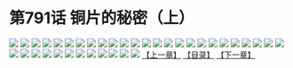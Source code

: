 # 第791话 铜片的秘密（上）
![](https://mhpic.xiaomingtaiji.net/comic/D/斗破苍穹/第791话F1_262459/1.jpg-zymk.middle.webp)
![](https://mhpic.xiaomingtaiji.net/comic/D/斗破苍穹/第791话F1_262459/2.jpg-zymk.middle.webp)
![](https://mhpic.xiaomingtaiji.net/comic/D/斗破苍穹/第791话F1_262459/3.jpg-zymk.middle.webp)
![](https://mhpic.xiaomingtaiji.net/comic/D/斗破苍穹/第791话F1_262459/4.jpg-zymk.middle.webp)
![](https://mhpic.xiaomingtaiji.net/comic/D/斗破苍穹/第791话F1_262459/5.jpg-zymk.middle.webp)
![](https://mhpic.xiaomingtaiji.net/comic/D/斗破苍穹/第791话F1_262459/6.jpg-zymk.middle.webp)
![](https://mhpic.xiaomingtaiji.net/comic/D/斗破苍穹/第791话F1_262459/7.jpg-zymk.middle.webp)
![](https://mhpic.xiaomingtaiji.net/comic/D/斗破苍穹/第791话F1_262459/8.jpg-zymk.middle.webp)
![](https://mhpic.xiaomingtaiji.net/comic/D/斗破苍穹/第791话F1_262459/9.jpg-zymk.middle.webp)
![](https://mhpic.xiaomingtaiji.net/comic/D/斗破苍穹/第791话F1_262459/10.jpg-zymk.middle.webp)
![](https://mhpic.xiaomingtaiji.net/comic/D/斗破苍穹/第791话F1_262459/11.jpg-zymk.middle.webp)
![](https://mhpic.xiaomingtaiji.net/comic/D/斗破苍穹/第791话F1_262459/12.jpg-zymk.middle.webp)
![](https://mhpic.xiaomingtaiji.net/comic/D/斗破苍穹/第791话F1_262459/13.jpg-zymk.middle.webp)
![](https://mhpic.xiaomingtaiji.net/comic/D/斗破苍穹/第791话F1_262459/14.jpg-zymk.middle.webp)
![](https://mhpic.xiaomingtaiji.net/comic/D/斗破苍穹/第791话F1_262459/15.jpg-zymk.middle.webp)
![](https://mhpic.xiaomingtaiji.net/comic/D/斗破苍穹/第791话F1_262459/16.jpg-zymk.middle.webp)
![](https://mhpic.xiaomingtaiji.net/comic/D/斗破苍穹/第791话F1_262459/17.jpg-zymk.middle.webp)
![](https://mhpic.xiaomingtaiji.net/comic/D/斗破苍穹/第791话F1_262459/18.jpg-zymk.middle.webp)
![](https://mhpic.xiaomingtaiji.net/comic/D/斗破苍穹/第791话F1_262459/19.jpg-zymk.middle.webp)
![](https://mhpic.xiaomingtaiji.net/comic/D/斗破苍穹/第791话F1_262459/20.jpg-zymk.middle.webp)
![](https://mhpic.xiaomingtaiji.net/comic/D/斗破苍穹/第791话F1_262459/21.jpg-zymk.middle.webp)
![](https://mhpic.xiaomingtaiji.net/comic/D/斗破苍穹/第791话F1_262459/22.jpg-zymk.middle.webp)
![](https://mhpic.xiaomingtaiji.net/comic/D/斗破苍穹/第791话F1_262459/23.jpg-zymk.middle.webp)
![](https://mhpic.xiaomingtaiji.net/comic/D/斗破苍穹/第791话F1_262459/24.jpg-zymk.middle.webp)
![](https://mhpic.xiaomingtaiji.net/comic/D/斗破苍穹/第791话F1_262459/25.jpg-zymk.middle.webp)
![](https://mhpic.xiaomingtaiji.net/comic/D/斗破苍穹/第791话F1_262459/26.jpg-zymk.middle.webp)
![](https://mhpic.xiaomingtaiji.net/comic/D/斗破苍穹/第791话F1_262459/27.jpg-zymk.middle.webp)
![](https://mhpic.xiaomingtaiji.net/comic/D/斗破苍穹/第791话F1_262459/28.jpg-zymk.middle.webp)
![](https://mhpic.xiaomingtaiji.net/comic/D/斗破苍穹/第791话F1_262459/29.jpg-zymk.middle.webp)
![](https://mhpic.xiaomingtaiji.net/comic/D/斗破苍穹/第791话F1_262459/30.jpg-zymk.middle.webp)
![](https://mhpic.xiaomingtaiji.net/comic/D/斗破苍穹/第791话F1_262459/31.jpg-zymk.middle.webp)
![](https://mhpic.xiaomingtaiji.net/comic/D/斗破苍穹/第791话F1_262459/32.jpg-zymk.middle.webp)
![](https://mhpic.xiaomingtaiji.net/comic/D/斗破苍穹/第791话F1_262459/33.jpg-zymk.middle.webp)
![](https://mhpic.xiaomingtaiji.net/comic/D/斗破苍穹/第791话F1_262459/34.jpg-zymk.middle.webp)
![](https://mhpic.xiaomingtaiji.net/comic/D/斗破苍穹/第791话F1_262459/35.jpg-zymk.middle.webp)
![](https://mhpic.xiaomingtaiji.net/comic/D/斗破苍穹/第791话F1_262459/36.jpg-zymk.middle.webp)
![](https://mhpic.xiaomingtaiji.net/comic/D/斗破苍穹/第791话F1_262459/37.jpg-zymk.middle.webp)
[【上一章】](./794.md)
[【目录】](./README.md)
[【下一章】](./796.md)
